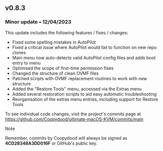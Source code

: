 ## v0.8.3
### Minor update • 12/04/2023

This update includes the following features / fixes / changes:

- Fixed some spelling mistakes in AutoPilot
- Fixed a critical issue where AutoPilot would fail to function on new repo clones
- Main menu now auto-detects valid AutoPilot config files and adds boot entry to menu
- Optimised the scope of first-time permission fixes
- Changed the structure of clean OVMF files
- Patched scripts with OVMF replacement routines to work with new structure
- Added the "Restore Tools" menu, accessed via the Extras menu
- Added several restoration scripts to aid easy automatic troubleshooting
- Reorganisation of the extras menu entries, including support for Restore Tools

To see individual code changes, visit the project's commits page at https://github.com/Coopydood/ultimate-macOS-KVM/commits/main 

> [!NOTE]
> Remember, commits by Coopydood will always be signed as **4CD28348A3DD016F** or GitHub's public key. 